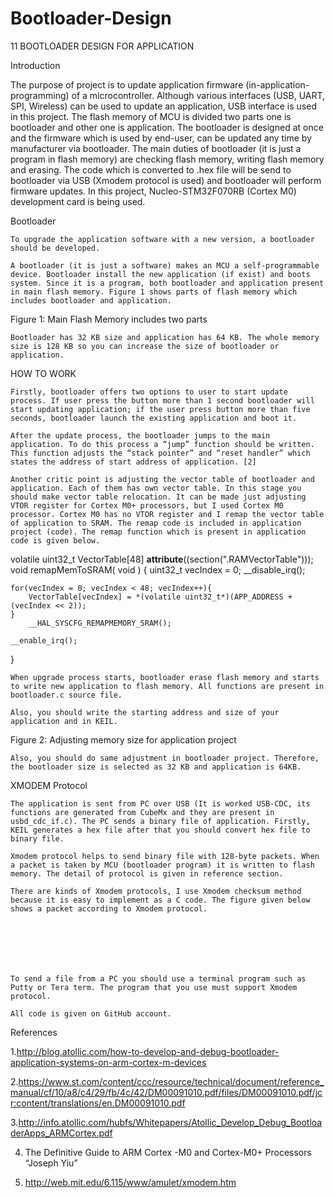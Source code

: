 # Bootloader-Design
11
BOOTLOADER DESIGN FOR APPLICATION 


Introduction


The purpose of project is to update application firmware (in-application-programming) of a microcontroller. Although various interfaces (USB, UART, SPI, Wireless) can be used to update an application, USB interface is used in this project.  The flash memory of MCU is divided two parts one is bootloader and other one is application. The bootloader is designed at once and the firmware which is used by end-user, can be updated any time by manufacturer via bootloader.
	The main duties of bootloader (it is just a program in flash memory) are checking flash memory, writing flash memory and erasing. The code which is converted to .hex file will be send to bootloader via USB (Xmodem protocol is used) and bootloader will perform firmware updates. In this project, Nucleo-STM32F070RB (Cortex M0) development card is being used.   


Bootloader

	To upgrade the application software with a new version, a bootloader should be developed. 
	
	A bootloader (it is just a software) makes an MCU a self-programmable device. Bootloader install the new application (if exist) and boots system. Since it is a program, both bootloader and application present in main flash memory. Figure 1 shows parts of flash memory which includes bootloader and application.





















Figure 1: Main Flash Memory includes two parts

	Bootloader has 32 KB size and application has 64 KB. The whole memory size is 128 KB so you can increase the size of bootloader or application.

HOW TO WORK

	Firstly, bootloader offers two options to user to start update process. If user press the button more than 1 second bootloader will start updating application; if the user press button more than five seconds, bootloader launch the existing application and boot it.

	After the update process, the bootloader jumps to the main application. To do this process a “jump” function should be written. This function adjusts the “stack pointer” and “reset handler” which states the address of start address of application. [2]   
	
	Another critic point is adjusting the vector table of bootloader and application. Each of them has own vector table. In this stage you should make vector table relocation. It can be made just adjusting VTOR register for Cortex M0+ processors, but I used Cortex M0 processor. Cortex M0 has no VTOR register and I remap the vector table of application to SRAM. The remap code is included in application project (code). The remap function which is present in application code is given below.


volatile uint32_t VectorTable[48] __attribute__((section(".RAMVectorTable")));
void remapMemToSRAM( void )
{
    uint32_t vecIndex = 0;
    __disable_irq();
 
    for(vecIndex = 0; vecIndex < 48; vecIndex++){
        VectorTable[vecIndex] = *(volatile uint32_t*)(APP_ADDRESS + (vecIndex << 2));
    }
		__HAL_SYSCFG_REMAPMEMORY_SRAM();
 
    __enable_irq();
}


	When upgrade process starts, bootloader erase flash memory and starts to write new application to flash memory. All functions are present in bootloader.c source file.

	Also, you should write the starting address and size of your application and in KEIL.







				
Figure 2: Adjusting memory size for application project











	Also, you should do same adjustment in bootloader project. Therefore, the bootloader size is selected as 32 KB and application is 64KB.


XMODEM Protocol

	The application is sent from PC over USB (It is worked USB-CDC, its functions are generated from CubeMx and they are present in usbd_cdc_if.c). The PC sends a binary file of application. Firstly, KEIL generates a hex file after that you should convert hex file to binary file.
	
	Xmodem protocol helps to send binary file with 128-byte packets. When a packet is taken by MCU (bootloader program) it is written to flash memory. The detail of protocol is given in reference section.

	There are kinds of Xmodem protocols, I use Xmodem checksum method because it is easy to implement as a C code. The figure given below shows a packet according to Xmodem protocol. 

 





	To send a file from a PC you should use a terminal program such as Putty or Tera term. The program that you use must support Xmodem protocol.

	All code is given on GitHub account.


























References


1.http://blog.atollic.com/how-to-develop-and-debug-bootloader-application-systems-on-arm-cortex-m-devices

2.https://www.st.com/content/ccc/resource/technical/document/reference_manual/cf/10/a8/c4/29/fb/4c/42/DM00091010.pdf/files/DM00091010.pdf/jcr:content/translations/en.DM00091010.pdf

3.http://info.atollic.com/hubfs/Whitepapers/Atollic_Develop_Debug_BootloaderApps_ARMCortex.pdf

4. The Definitive Guide to ARM Cortex -M0 and Cortex-M0+ Processors  “Joseph Yiu”

5. http://web.mit.edu/6.115/www/amulet/xmodem.htm
	

